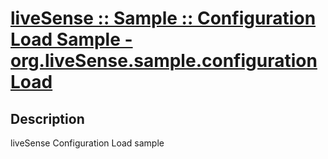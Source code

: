 # [liveSense :: Sample :: Configuration Load Sample - org.liveSense.sample.configurationLoad](http://github.com/liveSense/org.liveSense.sample.configurationLoad)

## Description
liveSense Configuration Load sample
